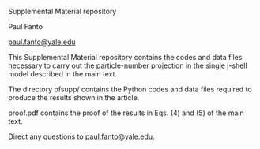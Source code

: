 Supplemental Material repository

Paul Fanto

paul.fanto@yale.edu

This Supplemental Material repository contains the codes and data files necessary 
to carry out the particle-number projection in the single j-shell model described
in the main text.

The directory pfsupp/ contains the Python codes and data files required to produce the results
shown in the article.

proof.pdf contains the proof of the results in Eqs. (4) and (5) of the main text.

Direct any questions to paul.fanto@yale.edu.
